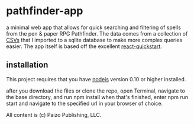 # pathfinder-app

a minimal web app that allows for quick searching and filtering of spells from the pen & paper RPG Pathfinder. The data comes from a collection of [CSVs][] that I imported to a sqlite database to make more complex queries easier. The app itself is based off the excellent [react-quickstart][].

[CSVs]: http://www.pathfindercommunity.net/home/databases
[react-quickstart]: https://github.com/andreypopp/react-quickstart

## installation

This project requires that you have [nodejs][] version 0.10 or higher installed.

after you download the files or clone the repo, open Terminal, navigate to the base directory, and run
  npm install
when that's finished, enter
  npm run start
and navigate to the specified url in your browser of choice.

[nodejs]: nodejs.org

All content is (c) Paizo Publishing, LLC.
